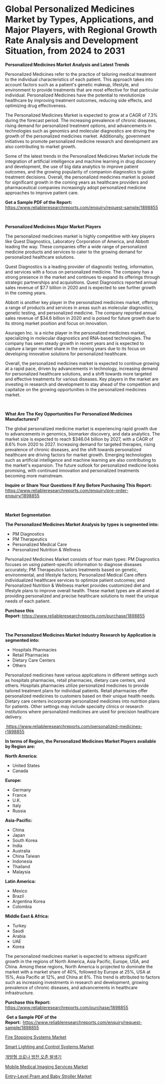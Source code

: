 <p><h1>Global Personalized Medicines Market by Types, Applications, and Major Players, with Regional Growth Rate Analysis and Development Situation, from 2024 to 2031</h1></p><p><strong>Personalized Medicines Market Analysis and Latest Trends</strong></p>
<p><p>Personalized Medicines refer to the practice of tailoring medical treatment to the individual characteristics of each patient. This approach takes into account factors such as a patient's genetic makeup, lifestyle, and environment to provide treatments that are most effective for that particular individual. Personalized Medicines have the potential to revolutionize healthcare by improving treatment outcomes, reducing side effects, and optimizing drug effectiveness.</p><p>The Personalized Medicines Market is expected to grow at a CAGR of 7.3% during the forecast period. The increasing prevalence of chronic diseases, rising demand for personalized treatment options, and advancements in technologies such as genomics and molecular diagnostics are driving the growth of the personalized medicines market. Additionally, government initiatives to promote personalized medicine research and development are also contributing to market growth.</p><p>Some of the latest trends in the Personalized Medicines Market include the integration of artificial intelligence and machine learning in drug discovery and development, the use of big data analytics to improve patient outcomes, and the growing popularity of companion diagnostics to guide treatment decisions. Overall, the personalized medicines market is poised for significant growth in the coming years as healthcare providers and pharmaceutical companies increasingly adopt personalized medicine approaches to improve patient care.</p></p>
<p><strong>Get a Sample PDF of the Report:&nbsp;</strong> <a href="https://www.reliableresearchreports.com/enquiry/request-sample/1898855">https://www.reliableresearchreports.com/enquiry/request-sample/1898855</a></p>
<p>&nbsp;</p>
<p><strong>Personalized Medicines Major Market Players</strong></p>
<p><p>The personalized medicines market is highly competitive with key players like Quest Diagnostics, Laboratory Corporation of America, and Abbott leading the way. These companies offer a wide range of personalized medicine products and services to cater to the growing demand for personalized healthcare solutions.</p><p>Quest Diagnostics is a leading provider of diagnostic testing, information, and services with a focus on personalized medicine. The company has a strong presence in the market and continues to expand its offerings through strategic partnerships and acquisitions. Quest Diagnostics reported annual sales revenue of $7.7 billion in 2020 and is expected to see further growth in the coming years.</p><p>Abbott is another key player in the personalized medicines market, offering a range of products and services in areas such as molecular diagnostics, genetic testing, and personalized medicine. The company reported annual sales revenue of $34.6 billion in 2020 and is poised for future growth due to its strong market position and focus on innovation.</p><p>Asuragen Inc. is a niche player in the personalized medicines market, specializing in molecular diagnostics and RNA-based technologies. The company has seen steady growth in recent years and is expected to capture a larger market share in the coming years due to its focus on developing innovative solutions for personalized healthcare.</p><p>Overall, the personalized medicines market is expected to continue growing at a rapid pace, driven by advancements in technology, increasing demand for personalized healthcare solutions, and a shift towards more targeted and effective treatments for various diseases. Key players in the market are investing in research and development to stay ahead of the competition and capitalize on the growing opportunities in the personalized medicines market.</p></p>
<p>&nbsp;</p>
<p><strong>What Are The Key Opportunities For Personalized Medicines Manufacturers?</strong></p>
<p><p>The global personalized medicine market is experiencing rapid growth due to advancements in genomics, biomarker discovery, and data analytics. The market size is expected to reach $346.04 billion by 2027, with a CAGR of 8.6% from 2020 to 2027. Increasing demand for targeted therapies, rising prevalence of chronic diseases, and the shift towards personalized healthcare are driving factors for market growth. Emerging technologies such as artificial intelligence and machine learning are also contributing to the market's expansion. The future outlook for personalized medicine looks promising, with continued innovation and personalized treatments becoming more mainstream.</p></p>
<p><strong>Inquire or Share Your Questions If Any Before Purchasing This Report:</strong> <a href="https://www.reliableresearchreports.com/enquiry/pre-order-enquiry/1898855">https://www.reliableresearchreports.com/enquiry/pre-order-enquiry/1898855</a></p>
<p>&nbsp;</p>
<p><strong>Market Segmentation</strong></p>
<p><strong>The Personalized Medicines Market Analysis by types is segmented into:</strong></p>
<p><ul><li>PM Diagnostics</li><li>PM Therapeutics</li><li>Personalized Medical Care</li><li>Personalized Nutrition & Wellness</li></ul></p>
<p><p>Personalized Medicines Market consists of four main types: PM Diagnostics focuses on using patient-specific information to diagnose diseases accurately; PM Therapeutics tailors treatments based on genetic, environmental, and lifestyle factors; Personalized Medical Care offers individualized healthcare services to optimize patient outcomes; and Personalized Nutrition & Wellness market provides customized diet and lifestyle plans to improve overall health. These market types are all aimed at providing personalized and precise healthcare solutions to meet the unique needs of each patient.</p></p>
<p><strong>Purchase this Report:&nbsp;</strong><a href="https://www.reliableresearchreports.com/purchase/1898855">https://www.reliableresearchreports.com/purchase/1898855</a></p>
<p>&nbsp;</p>
<p><strong>The Personalized Medicines Market Industry Research by Application is segmented into:</strong></p>
<p><ul><li>Hospitals Pharmacies</li><li>Retail Pharmacies</li><li>Dietary Care Centers</li><li>Others</li></ul></p>
<p><p>Personalized medicines have various applications in different settings such as hospitals pharmacies, retail pharmacies, dietary care centers, and others. Hospitals pharmacies utilize personalized medicines to provide tailored treatment plans for individual patients. Retail pharmacies offer personalized medicines to customers based on their unique health needs. Dietary care centers incorporate personalized medicines into nutrition plans for patients. Other settings may include specialty clinics or research institutions where personalized medicines are used for precision healthcare delivery.</p></p>
<p><a href="https://www.reliableresearchreports.com/personalized-medicines-r1898855">&nbsp;https://www.reliableresearchreports.com/personalized-medicines-r1898855</a></p>
<p><strong>In terms of Region, the Personalized Medicines Market Players available by Region are:</strong></p>
<p>
    <p> <strong> North America: </strong>
        <ul>
            <li>United States</li>
            <li>Canada</li>
        </ul>
        </p> 
    <p> <strong> Europe: </strong>
        <ul>
            <li>Germany</li>
            <li>France</li>
            <li>U.K.</li>
            <li>Italy</li>
            <li>Russia</li>
        </ul>
        </p> 
    <p> <strong> Asia-Pacific: </strong>
        <ul>
            <li>China</li>
            <li>Japan</li>
            <li>South Korea</li>
            <li>India</li>
            <li>Australia</li>
            <li>China Taiwan</li>
            <li>Indonesia</li>
            <li>Thailand</li>
            <li>Malaysia</li>
        </ul>
        </p> 
    <p> <strong> Latin America: </strong>
        <ul>
            <li>Mexico</li>
            <li>Brazil</li>
            <li>Argentina Korea</li>
            <li>Colombia</li>
        </ul>
        </p> 
    <p> <strong> Middle East & Africa: </strong>
        <ul>
            <li>Turkey</li>
            <li>Saudi</li>
            <li>Arabia</li>
            <li>UAE</li>
            <li>Korea</li>
        </ul>
    </p>
    </p>
<p><p>The personalized medicines market is expected to witness significant growth in the regions of North America, Asia Pacific, Europe, USA, and China. Among these regions, North America is projected to dominate the market with a market share of 40%, followed by Europe at 25%, USA at 15%, Asia Pacific at 12%, and China at 8%. This trend is attributed to factors such as increasing investments in research and development, growing prevalence of chronic diseases, and advancements in healthcare infrastructure.</p></p>
<p><strong>Purchase this Report: </strong><a href="https://www.reliableresearchreports.com/purchase/1898855">https://www.reliableresearchreports.com/purchase/1898855</a></p>
<p>&nbsp;<strong>Get a Sample PDF of the Report:&nbsp;&nbsp;</strong><a href="https://www.reliableresearchreports.com/enquiry/request-sample/1898855">https://www.reliableresearchreports.com/enquiry/request-sample/1898855</a></p>
<p><strong></strong></p>
<p><p><a href="https://medium.com/@claire.robertson78798456/global-fire-stopping-systems-market-size-is-expected-to-experience-a-cagr-of-7-1-fbb9371c8d69">Fire Stopping Systems Market</a></p><p><a href="https://github.com/kimjmgeh81/Market-Research-Report-List-2/blob/main/smart-lighting-and-control-systems-market.md">Smart Lighting and Control Systems Market</a></p><p><a href="https://github.com/AidenReinger/Market-Research-Report-List-2/blob/main/480942585435.md">개방형 코로나 방전 오존 발생기</a></p><p><a href="https://github.com/flwellarose/Market-Research-Report-List-2/blob/main/mobile-medical-imaging-services-market.md">Mobile Medical Imaging Services Market</a></p><p><a href="https://www.linkedin.com/pulse/entry-level-pram-baby-stroller-market-research-report-includes-ikrcf?trackingId=7OegN0czTDKuyFDBKNFuLg%3D%3D">Entry-Level Pram and Baby Stroller Market</a></p></p>